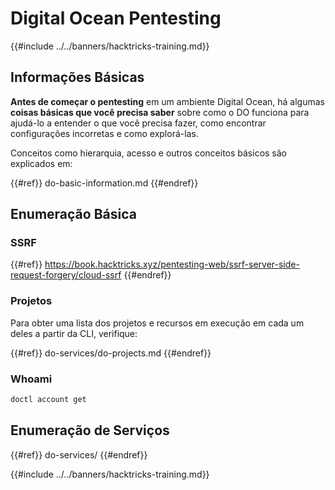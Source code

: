 # Digital Ocean Pentesting

{{#include ../../banners/hacktricks-training.md}}

## Informações Básicas

**Antes de começar o pentesting** em um ambiente Digital Ocean, há algumas **coisas básicas que você precisa saber** sobre como o DO funciona para ajudá-lo a entender o que você precisa fazer, como encontrar configurações incorretas e como explorá-las.

Conceitos como hierarquia, acesso e outros conceitos básicos são explicados em:

{{#ref}}
do-basic-information.md
{{#endref}}

## Enumeração Básica

### SSRF

{{#ref}}
https://book.hacktricks.xyz/pentesting-web/ssrf-server-side-request-forgery/cloud-ssrf
{{#endref}}

### Projetos

Para obter uma lista dos projetos e recursos em execução em cada um deles a partir da CLI, verifique:

{{#ref}}
do-services/do-projects.md
{{#endref}}

### Whoami
```bash
doctl account get
```
## Enumeração de Serviços

{{#ref}}
do-services/
{{#endref}}

{{#include ../../banners/hacktricks-training.md}}
